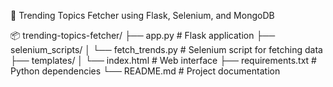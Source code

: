 🚀 Trending Topics Fetcher using Flask, Selenium, and MongoDB

📦 trending-topics-fetcher/
├── app.py                  # Flask application
├── selenium_scripts/
│   └── fetch_trends.py     # Selenium script for fetching data
├── templates/
│   └── index.html          # Web interface
├── requirements.txt        # Python dependencies
└── README.md               # Project documentation

